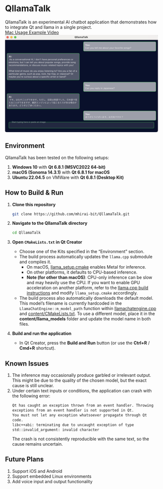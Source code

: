 # QllamaTalk
QllamaTalk is an experimental AI chatbot application that demonstrates how to integrate Qt and llama in a single project.  
[Mac Usage Example Video](assets_for_readme/Desktop_Usage_Example.mov)  
![Mac Usage Example Screenshot](assets_for_readme/Desktop_Usage_Example.png)

## Environment
QllamaTalk has been tested on the following setups:
1. **Windows 10** with **Qt 6.8.1 (MSVC2022 64-bit)**  
2. **macOS (Sonoma 14.3.1)** with **Qt 6.8.1 for macOS**  
3. **Ubuntu 22.04.5** on VMWare with **Qt 6.8.1 (Desktop Kit)**  

## How to Build & Run
1. **Clone this repository**  
   ```bash
   git clone https://github.com/mhirai-bit/QllamaTalk.git
   ```

2. **Navigate to the QllamaTalk directory**  
   ```bash
   cd QllamaTalk
   ```

3. **Open `CMakeLists.txt` in Qt Creator**  
   - Choose one of the Kits specified in the “Environment” section.
   - The build process automatically updates the `llama.cpp` submodule and compiles it.
     - On macOS, [llama_setup.cmake](cmake/llama_setup.cmake) enables Metal for inference.
     - On other platforms, it defaults to CPU-based inference.  
     - **Note (for other than macOS)**: CPU-only inference can be slow and may heavily use the CPU. If you want to enable GPU acceleration on another platform, refer to the [llama.cpp build instructions](https://github.com/ggerganov/llama.cpp/blob/master/docs/build.md) and modify `llama_setup.cmake` accordingly.
   - The build process also automatically downloads the default model. This model’s filename is currently hardcoded in the `LlamaChatEngine::m_model_path` function within [llamachatengine.cpp](content/llamachatengine.cpp) and [content/CMakeLists.txt](content/CMakeLists.txt). To use a different model, place it in the **content/llama_models** folder and update the model name in both files.
   
4. **Build and run the application**  
   - In Qt Creator, press the **Build and Run** button (or use the **Ctrl+R** / **Cmd+R** shortcut).  

## Known Issues
1. The inference may occasionally produce garbled or irrelevant output. This might be due to the quality of the chosen model, but the exact cause is still unclear.
2. Under certain text inputs or conditions, the application can crash with the following error:
   ```
   Qt has caught an exception thrown from an event handler. Throwing
   exceptions from an event handler is not supported in Qt.
   You must not let any exception whatsoever propagate through Qt code.
   libc++abi: terminating due to uncaught exception of type std::invalid_argument: invalid character
   ```
   The crash is not consistently reproducible with the same text, so the cause remains uncertain.

## Future Plans
1. Support iOS and Android
2. Support embedded Linux environments
3. Add voice input and output functionality
